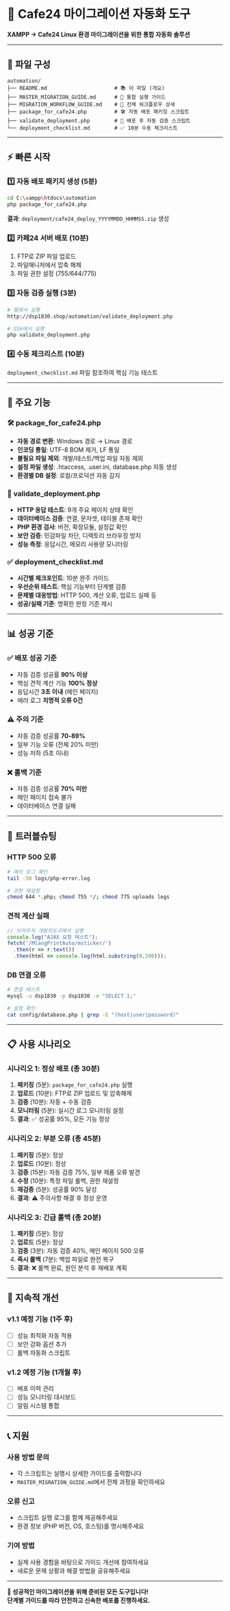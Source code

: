 # 🚀 Cafe24 마이그레이션 자동화 도구

**XAMPP → Cafe24 Linux 환경 마이그레이션을 위한 통합 자동화 솔루션**

---

## 📁 **파일 구성**

```
automation/
├── README.md                      # 📚 이 파일 (개요)
├── MASTER_MIGRATION_GUIDE.md      # 📖 통합 실행 가이드
├── MIGRATION_WORKFLOW_GUIDE.md    # 🔄 전체 워크플로우 상세
├── package_for_cafe24.php         # 🛠️ 자동 배포 패키징 스크립트  
├── validate_deployment.php        # 🧪 배포 후 자동 검증 스크립트
└── deployment_checklist.md        # ✅ 10분 수동 체크리스트
```

---

## ⚡ **빠른 시작**

### 1️⃣ 자동 배포 패키지 생성 (5분)
```bash
cd C:\xampp\htdocs\automation
php package_for_cafe24.php
```
**결과**: `deployment/cafe24_deploy_YYYYMMDD_HHMMSS.zip` 생성

### 2️⃣ 카페24 서버 배포 (10분)  
1. FTP로 ZIP 파일 업로드
2. 파일매니저에서 압축 해제
3. 파일 권한 설정 (755/644/775)

### 3️⃣ 자동 검증 실행 (3분)
```bash
# 웹에서 실행
http://dsp1830.shop/automation/validate_deployment.php

# SSH에서 실행  
php validate_deployment.php
```

### 4️⃣ 수동 체크리스트 (10분)
`deployment_checklist.md` 파일 참조하여 핵심 기능 테스트

---

## 🎯 **주요 기능**

### 🛠️ **package_for_cafe24.php**
- **자동 경로 변환**: Windows 경로 → Linux 경로
- **인코딩 통일**: UTF-8 BOM 제거, LF 통일
- **불필요 파일 제외**: 개발/테스트/백업 파일 자동 제외
- **설정 파일 생성**: .htaccess, .user.ini, database.php 자동 생성
- **환경별 DB 설정**: 로컬/프로덕션 자동 감지

### 🧪 **validate_deployment.php**  
- **HTTP 응답 테스트**: 9개 주요 페이지 상태 확인
- **데이터베이스 검증**: 연결, 문자셋, 테이블 존재 확인
- **PHP 환경 검사**: 버전, 확장모듈, 설정값 확인
- **보안 검증**: 민감파일 차단, 디렉토리 브라우징 방지
- **성능 측정**: 응답시간, 메모리 사용량 모니터링

### ✅ **deployment_checklist.md**
- **시간별 체크포인트**: 10분 완주 가이드
- **우선순위 테스트**: 핵심 기능부터 단계별 검증  
- **문제별 대응방법**: HTTP 500, 계산 오류, 업로드 실패 등
- **성공/실패 기준**: 명확한 판정 기준 제시

---

## 📊 **성공 기준**

### ✅ **배포 성공 기준**
- 자동 검증 성공률 **90% 이상**
- 핵심 견적 계산 기능 **100% 정상**
- 응답시간 **3초 이내** (메인 페이지)
- 에러 로그 **치명적 오류 0건**

### ⚠️ **주의 기준** 
- 자동 검증 성공률 **70-89%**
- 일부 기능 오류 (전체 20% 미만)
- 성능 저하 (5초 이내)

### ❌ **롤백 기준**
- 자동 검증 성공률 **70% 미만** 
- 메인 페이지 접속 불가
- 데이터베이스 연결 실패

---

## 🔧 **트러블슈팅**

### **HTTP 500 오류**
```bash
# 에러 로그 확인
tail -50 logs/php-error.log

# 권한 재설정
chmod 644 *.php; chmod 755 */; chmod 775 uploads logs
```

### **견적 계산 실패**
```javascript  
// 브라우저 개발자도구에서 실행
console.log("AJAX 요청 테스트");
fetch('/MlangPrintAuto/msticker/')
  .then(r => r.text())
  .then(html => console.log(html.substring(0,200)));
```

### **DB 연결 오류**
```bash
# 연결 테스트
mysql -u dsp1830 -p dsp1830 -e "SELECT 1;"

# 설정 확인  
cat config/database.php | grep -E "(host|user|password)"
```

---

## 📋 **사용 시나리오**

### **시나리오 1: 정상 배포** (총 30분)
1. **패키징** (5분): `package_for_cafe24.php` 실행
2. **업로드** (10분): FTP로 ZIP 업로드 및 압축해제  
3. **검증** (10분): 자동 + 수동 검증
4. **모니터링** (5분): 실시간 로그 모니터링 설정
5. **결과**: ✅ 성공률 95%, 모든 기능 정상

### **시나리오 2: 부분 오류** (총 45분)
1. **패키징** (5분): 정상
2. **업로드** (10분): 정상
3. **검증** (15분): 자동 검증 75%, 일부 제품 오류 발견
4. **수정** (10분): 특정 파일 롤백, 권한 재설정
5. **재검증** (5분): 성공률 90% 달성
6. **결과**: ⚠️ 주의사항 해결 후 정상 운영

### **시나리오 3: 긴급 롤백** (총 20분) 
1. **패키징** (5분): 정상
2. **업로드** (5분): 정상  
3. **검증** (3분): 자동 검증 40%, 메인 페이지 500 오류
4. **즉시 롤백** (7분): 백업 파일로 완전 복구
5. **결과**: ❌ 롤백 완료, 원인 분석 후 재배포 계획

---

## 🔄 **지속적 개선**

### **v1.1 예정 기능** (1주 후)
- [ ] 성능 최적화 자동 적용
- [ ] 보안 강화 옵션 추가
- [ ] 롤백 자동화 스크립트

### **v1.2 예정 기능** (1개월 후)  
- [ ] 배포 이력 관리
- [ ] 성능 모니터링 대시보드
- [ ] 알림 시스템 통합

---

## 📞 **지원**

### **사용 방법 문의**
- 각 스크립트는 실행시 상세한 가이드를 출력합니다
- `MASTER_MIGRATION_GUIDE.md`에서 전체 과정을 확인하세요

### **오류 신고** 
- 스크립트 실행 로그를 함께 제공해주세요
- 환경 정보 (PHP 버전, OS, 호스팅)를 명시해주세요

### **기여 방법**
- 실제 사용 경험을 바탕으로 가이드 개선에 참여하세요
- 새로운 문제 상황과 해결 방법을 공유해주세요

---

**🎉 성공적인 마이그레이션을 위해 준비된 모든 도구입니다!**  
**단계별 가이드를 따라 안전하고 신속한 배포를 진행하세요.**
